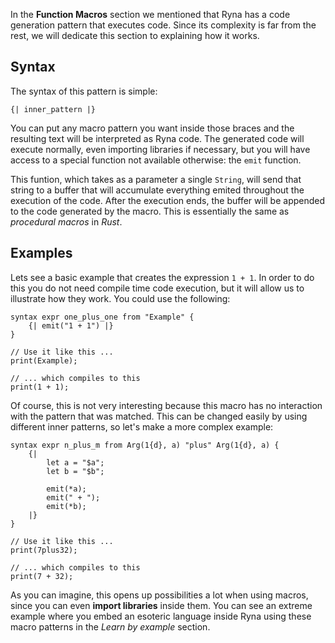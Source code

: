 In the **Function Macros** section we mentioned that Ryna has a code generation pattern that executes code. Since its complexity is far
from the rest, we will dedicate this section to explaining how it works.

## Syntax

The syntax of this pattern is simple:

```
{| inner_pattern |}
```

You can put any macro pattern you want inside those braces and the resulting text will be interpreted as Ryna code. The generated code 
will execute normally, even importing libraries if necessary, but you will have access to a special function
not available otherwise: the `emit` function.


This funtion, which takes as a parameter a single `String`, will send that string to a buffer that will accumulate everything emited 
throughout the execution of the code. After the execution ends, the buffer will be appended to the code generated by the macro. This is
essentially the same as *procedural macros* in *Rust*.

## Examples

Lets see a basic example that creates the expression `1 + 1`. In order to do this you do not need compile time code execution, but it will allow us to 
illustrate how they work. You could use the following:

```
syntax expr one_plus_one from "Example" {
    {| emit("1 + 1") |}
}

// Use it like this ...
print(Example);

// ... which compiles to this
print(1 + 1);
```

Of course, this is not very interesting because this macro has no interaction with the pattern that was matched. This can be changed easily by using different
inner patterns, so let's make a more complex example:

```
syntax expr n_plus_m from Arg(1{d}, a) "plus" Arg(1{d}, a) {
    {|
        let a = "$a";
        let b = "$b";

        emit(*a);
        emit(" + ");
        emit(*b);
    |}
}

// Use it like this ...
print(7plus32);

// ... which compiles to this
print(7 + 32);
```

As you can imagine, this opens up possibilities a lot when using macros, since you can even **import libraries** inside them. You can see an extreme example where
you embed an esoteric language inside Ryna using these macro patterns in the *Learn by example* section.